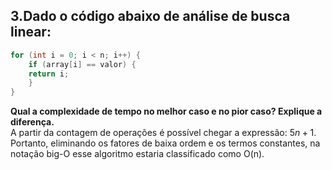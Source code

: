 ## 3.Dado o código abaixo de análise de busca linear: 
```c
for (int i = 0; i < n; i++) { 
    if (array[i] == valor) { 
    return i; 
    } 
} 
```
**Qual a complexidade de tempo no melhor caso e no pior caso? Explique a diferença.**  
A partir da contagem de operações é possível chegar a expressão:
$5n + 1$. Portanto, eliminando os fatores de baixa ordem e os termos constantes, na notação big-O esse algoritmo estaria classificado como O(n).
